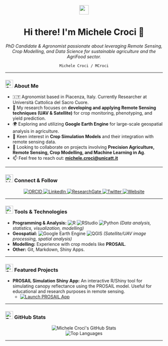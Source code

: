 <div align="center">
  <img src="https://media.giphy.com/media/hvRJCLFzcasrR4ia7z/giphy.gif" width="30px" />
  <h1> Hi there! I'm Michele Croci 👋 </h1>
  <p><em>PhD Candidate & Agronomist passionate about leveraging Remote Sensing, Crop Modelling, and Data Science for sustainable agriculture and the AgriFood sector.</em></p>
  <p><code>Michele Croci / MCroci</code></p>
</div>

---

### <img src="https://raw.githubusercontent.com/Tarikul-Islam-Anik/Animated-Fluent-Emojis/master/Emojis/Travel%20and%20places/Seedling.png" alt="Seedling" width="25" height="25" /> About Me

* 🇮🇹 Agronomist based in Piacenza, Italy. Currently Researcher at Università Cattolica del Sacro Cuore.
* 🔭 My research focuses on **developing and applying Remote Sensing techniques (UAV & Satellite)** for crop monitoring, phenotyping, and yield prediction.
* 🌍 Exploring and utilizing **Google Earth Engine** for large-scale geospatial analysis in agriculture.
* 🌱 Keen interest in **Crop Simulation Models** and their integration with remote sensing data.
* 🤝 Looking to collaborate on projects involving **Precision Agriculture, Remote Sensing, Crop Modelling, and Machine Learning in Ag**.
* 📫 Feel free to reach out: **michele.croci@unicatt.it**

---

### <img src="https://raw.githubusercontent.com/Tarikul-Islam-Anik/Animated-Fluent-Emojis/master/Emojis/Objects/Link.png" alt="Link" width="25" height="25" /> Connect & Follow

<p align="center">
  <a href="https://orcid.org/0000-0001-7356-2774" target="_blank">
    <img src="https://img.shields.io/badge/ORCID-A6CE39?style=for-the-badge&logo=ORCID&logoColor=white" alt="ORCID"/>
  </a>
  <a href="https://www.linkedin.com/in/michele-croci-265abb133/" target="_blank">
    <img src="https://img.shields.io/badge/LinkedIn-%230077B5.svg?style=for-the-badge&logo=linkedin&logoColor=white" alt="LinkedIn"/>
  </a>
  <a href="https://www.researchgate.net/profile/Michele-Croci" target="_blank">
    <img src="https://img.shields.io/badge/ResearchGate-00CCBB.svg?style=for-the-badge&logo=ResearchGate&logoColor=white" alt="ResearchGate"/>
  </a>
  <a href="https://twitter.com/croci93" target="_blank">
    <img src="https://img.shields.io/badge/Twitter-%231DA1F2.svg?style=for-the-badge&logo=Twitter&logoColor=white" alt="Twitter"/>
  </a>
  <a href="https://www.MCroci.github.io" target="_blank">
    <img src="https://img.shields.io/badge/Website-4A4A4A.svg?style=for-the-badge&logo=About.me&logoColor=white" alt="Website"/>
  </a>
  </p>

---

### <img src="https://raw.githubusercontent.com/Tarikul-Islam-Anik/Animated-Fluent-Emojis/master/Emojis/Objects/Laptop.png" alt="Laptop" width="25" height="25" /> Tools & Technologies

* **Programming & Analysis:**
    <img src="https://img.shields.io/badge/R-%23276DC3.svg?style=for-the-badge&logo=r&logoColor=white" alt="R"/>
    <img src="https://img.shields.io/badge/RStudio-%2375AADB.svg?style=for-the-badge&logo=RStudio&logoColor=white" alt="RStudio"/>
    <img src="https://img.shields.io/badge/Python-3776AB.svg?style=for-the-badge&logo=python&logoColor=white" alt="Python"/>
    *(Data analysis, statistics, visualization, modelling)*
* **Geospatial:**
    <img src="https://img.shields.io/badge/Google%20Earth%20Engine-4285F4.svg?style=for-the-badge&logo=google-earth-engine&logoColor=white" alt="Google Earth Engine"/>
    <img src="https://img.shields.io/badge/QGIS-589632.svg?style=for-the-badge&logo=qgis&logoColor=white" alt="QGIS"/>
    *(Satellite/UAV image processing, spatial analysis)*
* **Modelling:** Experience with crop models like **PROSAIL**.
* **Other:** Git, Markdown, Shiny Apps.

---

### <img src="https://raw.githubusercontent.com/Tarikul-Islam-Anik/Animated-Fluent-Emojis/master/Emojis/Activities/Sparkles.png" alt="Sparkles" width="25" height="25" /> Featured Projects

* **PROSAIL Simulation Shiny App:** An interactive R/Shiny tool for simulating canopy reflectance using the PROSAIL model. Useful for educational and research purposes in remote sensing.
    * <a href="https://ucscremotesensing.shinyapps.io/POSITIVE_CRAST/" target="_blank">
        <img src="https://img.shields.io/badge/Launch%20App-%2375AADB.svg?style=flat-square&logo=RStudio&logoColor=white" alt="Launch PROSAIL App"/>
        </a>
---

### <img src="https://raw.githubusercontent.com/Tarikul-Islam-Anik/Animated-Fluent-Emojis/master/Emojis/Objects/Bar%20Chart.png" alt="Bar Chart" width="25" height="25" /> GitHub Stats

<p align="center">
  <img src="https://github-readme-stats.vercel.app/api?username=mcroci&show_icons=true&theme=transparent&count_private=true" alt="Michele Croci's GitHub Stats" />
  <br/>
  <img src="https://github-readme-stats.vercel.app/api/top-langs/?username=mcroci&layout=compact&theme=transparent" alt="Top Languages" />
</p>

---

